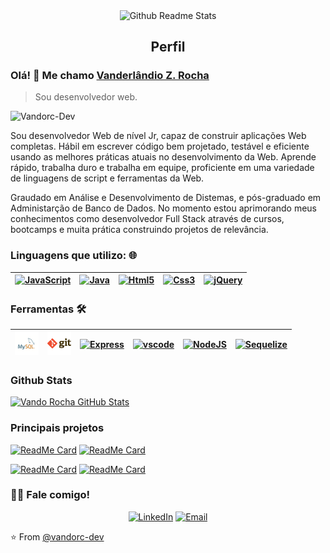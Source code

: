<p align="center">
 <img width="100px" src="https://media.licdn.com/dms/image/C4D03AQFqFQRqQj0iRQ/profile-displayphoto-shrink_800_800/0/1639387273496?e=1692835200&v=beta&t=srv7zdkVQ_tZ10IrnRbN170vZtvtT1o0ifoZ4yg5wNw" align="center" alt="Github Readme Stats" />
 <h2 align="center">Perfil</h2>
</p>

### Olá! 👋 Me chamo [Vanderlândio Z. Rocha](https://github.com/Vandorc-Dev)
> Sou desenvolvedor web.


<img src="https://komarev.com/ghpvc/?username=Vandorc-Dev&label=VISITAS+NO+PERFIL&style=for-the-badge" alt="Vandorc-Dev" />

<div>
 <p>
Sou desenvolvedor Web de nível Jr, capaz de construir aplicações Web completas. Hábil em escrever código bem projetado, testável e eficiente usando as melhores práticas atuais no desenvolvimento da Web. Aprende rápido, trabalha duro e trabalha em equipe, proficiente em uma variedade de linguagens de script e ferramentas da Web.

Graudado em Análise e Desenvolvimento de Distemas, e pós-graduado em Administarção de Banco de Dados.
No momento estou aprimorando meus conhecimentos como desenvolvedor Full Stack através de cursos, bootcamps e muita prática construindo projetos de relevância. 

</p>
</div>

### Linguagens que utilizo: 🌐

| [<img src="https://upload.wikimedia.org/wikipedia/commons/thumb/9/99/Unofficial_JavaScript_logo_2.svg/800px-Unofficial_JavaScript_logo_2.svg.png" alt="JavaScript" width="42">](https://developer.mozilla.org/pt-BR/docs/Web/JavaScript/)  | [<img src="https://www.code4source.com/static/media/java.898b7343.png" alt="Java" width="42">](https://www.java.com/)  |  [<img src="https://samory.sistemasresponsivos.com.br/wp-content/uploads/2020/10/512px-HTML5_logo_and_wordmark.svg.png" alt="Html5" width="42">](https://html5.org/) |  [<img src="https://logodownload.org/wp-content/uploads/2017/04/css-3-logo-1.png" alt="Css3" width="30">](https://developer.mozilla.org/pt-BR/docs/Web/CSS/) | [<img src="https://info-comp.ru/wp-content/uploads/images/stories/kartinki2/What_is_SQL_1.jpg" alt="jQuery" width="55">](https://pt.wikipedia.org/wiki/SQL/)
|---|---|---|---|---|
 
### Ferramentas 🛠️

| [<img src="https://raw.githubusercontent.com/github/explore/80688e429a7d4ef2fca1e82350fe8e3517d3494d/topics/mysql/mysql.png" alt="mysql" width="38">](https://www.mysql.com/) | [<img src="https://raw.githubusercontent.com/github/explore/80688e429a7d4ef2fca1e82350fe8e3517d3494d/topics/git/git.png" alt="Git" width="38">](https://git-scm.com/) |  [<img src="https://w7.pngwing.com/pngs/925/447/png-transparent-express-js-node-js-javascript-mongodb-node-js-text-trademark-logo.png" alt="Express" width="38">](https://expressjs.com/) | [<img src="https://upload.wikimedia.org/wikipedia/commons/thumb/2/2d/Visual_Studio_Code_1.18_icon.svg/1200px-Visual_Studio_Code_1.18_icon.svg.png" alt="vscode" width="38">](https://code.visualstudio.com/) | [<img src="https://walde.co/wp-content/uploads/2016/09/nodejs_logo.png" alt="NodeJS" width="38">](https://ubuntu.com/)  |  [<img src="https://khalilstemmler.com/img/blog/sequelize/banner.png" alt="Sequelize" width="38">](https://sequelize.org/)
|---|---|---|---|---|---|

### Github Stats

[![Vando Rocha GitHub Stats](https://github-readme-stats.vercel.app/api?username=Vandorc-Dev&show_icons=true&count_private=true)](https://github.com/Vandorc-Dev)

### Principais projetos

[![ReadMe Card](https://github-readme-stats.vercel.app/api/pin/?username=Vandorc-Dev&repo=save-pet&show_owner=true)](https://github.com/Vandorc-Dev/save-pet)
[![ReadMe Card](https://github-readme-stats.vercel.app/api/pin/?username=Vandorc-Dev&repo=Portal-RespondeAqui&show_owner=true)](https://github.com/Vandorc-Dev/Portal-RespondeAqui)

[![ReadMe Card](https://github-readme-stats.vercel.app/api/pin/?username=Vandorc-Dev&repo=class-diary&show_owner=true)](https://github.com/Vandorc-Dev/class-diary)
[![ReadMe Card](https://github-readme-stats.vercel.app/api/pin/?username=Vandorc-Dev&repo=site-streaming-tipo-netflix&show_owner=true)](https://github.com/Vandorc-Dev/site-streaming-tipo-netflix)

<h3> 🤝🏻 Fale comigo!</h3>

<p align="center">
<a href="https://www.linkedin.com/in/vanderlandio-rocha/" target="_blank"><img alt="LinkedIn" src="https://img.shields.io/badge/LinkedIn-@vanderlandio-blue?style=flat&logo=linkedin"></a>
<a href="mailto:vandorochaads@gmail.com"><img alt="Email" src="https://img.shields.io/badge/Email-vandorcdev@gmail.com-blue?style=flat&logo=gmail"></a>


</p>


⭐️ From [@vandorc-dev](https://github.com/Vandorc-Dev)
